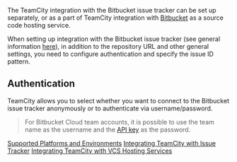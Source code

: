 [//]: # (title: Integrating TeamCity with Bitbucket)
[//]: # (auxiliary-id: Integrating TeamCity with Bitbucket;Bitbucket)

The TeamCity integration with the Bitbucket issue tracker can be set up separately, or as a part of TeamCity integration with [Bitbucket](integrating-teamcity-with-vcs-hosting-services.md#Integrating+TeamCity+with+Bitbucket) as a source code hosting service.

When setting up integration with the Bitbucket issue tracker (see general information [here](integrating-teamcity-with-issue-tracker.md#Enabling+Issue+Tracker+Integration)), in addition to the repository URL and other general settings, you need to configure authentication and specify the issue ID pattern.

## Authentication

TeamCity allows you to select whether you want to connect to the Bitbucket issue tracker anonymously or to authenticate via username/password.

>For Bitbucket Cloud team accounts, it is possible to use the team name as the username and the [API key](https://developer.atlassian.com/bitbucket/api/2/reference/meta/authentication#api-key) as the password.

<seealso>
        <category ref="concepts">
            <a href="supported-platforms-and-environments.md">Supported Platforms and Environments</a>
        </category>
        <category ref="admin-guide">
            <a href="integrating-teamcity-with-issue-tracker.md">Integrating TeamCity with Issue Tracker</a>
            <a href="integrating-teamcity-with-vcs-hosting-services.md">Integrating TeamCity with VCS Hosting Services</a>
        </category>
</seealso>